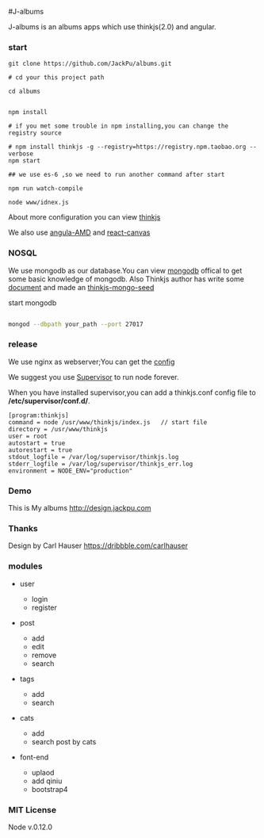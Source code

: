 #J-albums

J-albums is an albums apps which use thinkjs(2.0) and angular.

### start

```shell
git clone https://github.com/JackPu/albums.git

# cd your this project path

cd albums


npm install 

# if you met some trouble in npm installing,you can change the registry source 

# npm install thinkjs -g --registry=https://registry.npm.taobao.org --verbose
npm start

## we use es-6 ,so we need to run another command after start

npm run watch-compile
 
node www/idnex.js

```

About more configuration you can view [thinkjs](https://github.com/75team/thinkjs)

We also use [angula-AMD](https://github.com/marcoslin/angularAMD) and [react-canvas](https://github.com/Flipboard/react-canvas)


### NOSQL

We use mongodb as our database.You can view [mongodb](https://www.mongodb.com) offical to get some basic knowledge of mongodb.
Also Thinkjs author has write some [document](https://thinkjs.org/zh-CN/doc/2.0/model_mongodb.html) and made an [thinkjs-mongo-seed]()

start mongodb

``` bash

mongod --dbpath your_path --port 27017
```


### release 

We use nginx as webserver;You can get the [config](https://github.com/JackPu/albums/blob/master/config/nginx.conf)

We suggest you use [Supervisor](http://supervisord.org/running.html#adding-a-program) to run node forever.

When you have installed supervisor,you can add a thinkjs.conf config file to <b>/etc/supervisor/conf.d/</b>.

```shell
[program:thinkjs]
command = node /usr/www/thinkjs/index.js   // start file
directory = /usr/www/thinkjs
user = root
autostart = true
autorestart = true
stdout_logfile = /var/log/supervisor/thinkjs.log
stderr_logfile = /var/log/supervisor/thinkjs_err.log
environment = NODE_ENV="production"

```

### Demo

This is My albums http://design.jackpu.com


### Thanks 

Design by Carl Hauser https://dribbble.com/carlhauser



### modules

+ user 
    + login 
    + register
+ post 
    + add 
    + edit
    + remove
    + search
+ tags
    + add 
    + search
    
+ cats 
    + add 
    + search post by cats

+ font-end 
    + uplaod
    + add qiniu
    + bootstrap4


### MIT License

Node v.0.12.0
